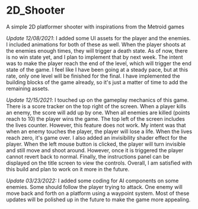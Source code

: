 # 2D_Shooter
A simple 2D platformer shooter with inspirations from the Metroid games

*Update 12/08/2021*:
I added some UI assets for the player and the enemies. I included animations for both of these as well. When the player shoots at the enemies enough times, they will trigger a death state. As of now, there is no win state yet, and I plan to implement that by next week. The intent was to make the player reach the end of the level, which will trigger the end state of the game. I feel like I have been going at a steady pace, but at this rate, only one level will be finished for the final. I have implemented the building blocks of the game already, so it's just a matter of time to add the remaining assets.

*Update 12/15/2021*:
I touched up on the gameplay mechanics of this game. There is a score tracker on the top right of the screen. When a player kills an enemy, the score will add up by one. When all enemies are killed (points reach to 10) the player wins the game. The top left of the screen includes the lives counter. However, this feature does not work. My intent was that when an enemy touches the player, the player will lose a life. When the lives reach zero, it's game over. I also added an invisibility shader effect for the player. When the left mouse button is clicked, the player will turn invisible and still move and shoot around. However, once it is triggered the player cannot revert back to normal. Finally, the instructions panel can be displayed on the title screen to view the controls. Overall, I am satisfied with this build and plan to work on it more in the future.

*Update 03/23/2022:*
I added some coding for AI components on some enemies. Some should follow the player trying to attack. One enemy will move back and forth on a platform using a waypoint system. Most of these updates will be polished up in the future to make the game more appealing.
